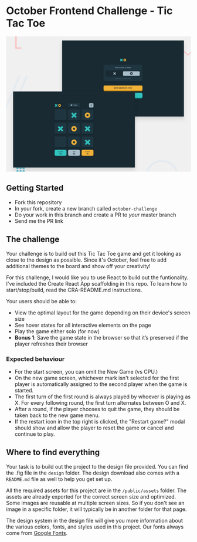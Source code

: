 # October Frontend Challenge - Tic Tac Toe

![Design preview for the Tic Tac Toe coding challenge](./preview.jpg)

## Getting Started
- Fork this repository
- In your fork, create a new branch called `october-challenge`
- Do your work in this branch and create a PR to _your_ master branch
- Send me the PR link

## The challenge

Your challenge is to build out this Tic Tac Toe game and get it looking as close to the design as possible. Since it's October, feel free to add additional themes to the board and show off your creativity!

For this challenge, I would like you to use React to build out the funtionality. I've included the Create React App scaffolding in this repo. To learn how to start/stop/build, read the CRA-README.md instructions.

Your users should be able to:

- View the optimal layout for the game depending on their device's screen size
- See hover states for all interactive elements on the page
- Play the game either solo (for now)
- **Bonus 1**: Save the game state in the browser so that it’s preserved if the player refreshes their browser

### Expected behaviour

- For the start screen, you can omit the New Game (vs CPU.)
- On the new game screen, whichever mark isn't selected for the first player is automatically assigned to the second player when the game is started.
- The first turn of the first round is always played by whoever is playing as X. For every following round, the first turn alternates between O and X.
- After a round, if the player chooses to quit the game, they should be taken back to the new game menu.
- If the restart icon in the top right is clicked, the "Restart game?" modal should show and allow the player to reset the game or cancel and continue to play.

## Where to find everything

Your task is to build out the project to the design file provided. You can find the .fig file in the `design` folder. The design download also comes with a `README.md` file as well to help you get set up.

All the required assets for this project are in the `/public/assets` folder. The assets are already exported for the correct screen size and optimized. Some images are reusable at multiple screen sizes. So if you don't see an image in a specific folder, it will typically be in another folder for that page.

The design system in the design file will give you more information about the various colors, fonts, and styles used in this project. Our fonts always come from [Google Fonts](https://fonts.google.com/).
